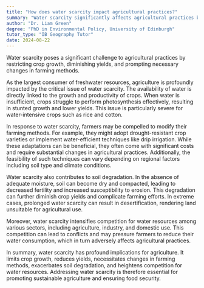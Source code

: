 ```yaml
---
title: "How does water scarcity impact agricultural practices?"
summary: "Water scarcity significantly affects agricultural practices by limiting crop growth, reducing yields, and necessitating changes in farming methods."
author: "Dr. Liam Green"
degree: "PhD in Environmental Policy, University of Edinburgh"
tutor_type: "IB Geography Tutor"
date: 2024-08-22
---
```


Water scarcity poses a significant challenge to agricultural practices by restricting crop growth, diminishing yields, and prompting necessary changes in farming methods.

As the largest consumer of freshwater resources, agriculture is profoundly impacted by the critical issue of water scarcity. The availability of water is directly linked to the growth and productivity of crops. When water is insufficient, crops struggle to perform photosynthesis effectively, resulting in stunted growth and lower yields. This issue is particularly severe for water-intensive crops such as rice and cotton.

In response to water scarcity, farmers may be compelled to modify their farming methods. For example, they might adopt drought-resistant crop varieties or implement water-efficient techniques like drip irrigation. While these adaptations can be beneficial, they often come with significant costs and require substantial changes in agricultural practices. Additionally, the feasibility of such techniques can vary depending on regional factors including soil type and climate conditions.

Water scarcity also contributes to soil degradation. In the absence of adequate moisture, soil can become dry and compacted, leading to decreased fertility and increased susceptibility to erosion. This degradation can further diminish crop yields and complicate farming efforts. In extreme cases, prolonged water scarcity can result in desertification, rendering land unsuitable for agricultural use.

Moreover, water scarcity intensifies competition for water resources among various sectors, including agriculture, industry, and domestic use. This competition can lead to conflicts and may pressure farmers to reduce their water consumption, which in turn adversely affects agricultural practices.

In summary, water scarcity has profound implications for agriculture. It limits crop growth, reduces yields, necessitates changes in farming methods, exacerbates soil degradation, and heightens competition for water resources. Addressing water scarcity is therefore essential for promoting sustainable agriculture and ensuring food security.
    